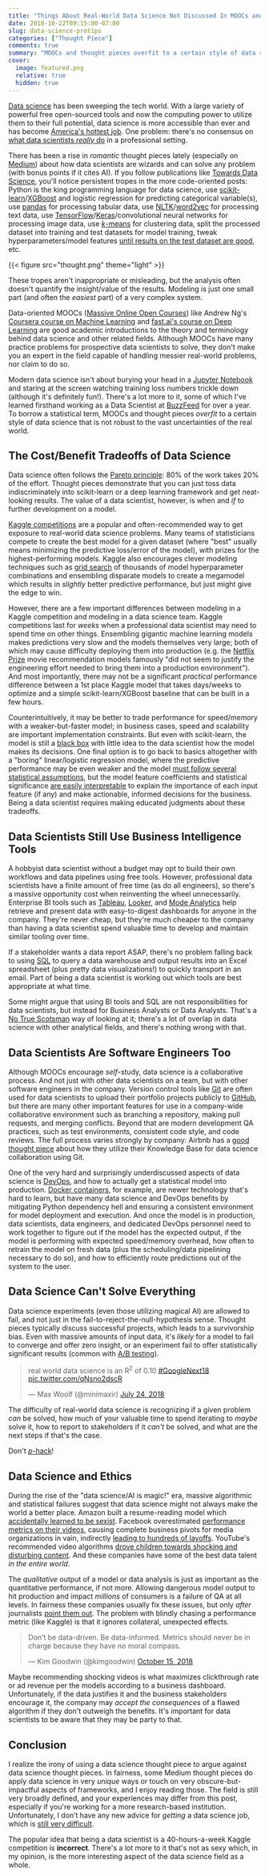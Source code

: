```yaml
---
title: "Things About Real-World Data Science Not Discussed In MOOCs and Thought Pieces"
date: 2018-10-22T09:15:00-07:00
slug: data-science-protips
categories: ["Thought Piece"]
comments: true
summary: "MOOCs and thought pieces overfit to a certain style of data science that is not robust to the vast uncertainties of the real world."
cover:
  image: featured.png
  relative: true
  hidden: true
---
```


[Data science](https://en.wikipedia.org/wiki/Data_science) has been sweeping the tech world. With a large variety of powerful free open-sourced tools and now the computing power to utilize them to their full potential, data science is more accessible than ever and has become [America's hottest job](https://www.bloomberg.com/news/articles/2018-05-18/-sexiest-job-ignites-talent-wars-as-demand-for-data-geeks-soars). One problem: there's no consensus on [what data scientists _really_ do](https://hbr.org/2018/08/what-data-scientists-really-do-according-to-35-data-scientists) in a professional setting.

There has been a rise in _romantic_ thought pieces lately (especially on [Medium](https://medium.com)) about how data scientists are wizards and can solve any problem (with bonus points if it cites AI). If you follow publications like [Towards Data Science](https://towardsdatascience.com), you'll notice persistent tropes in the more code-oriented posts: Python is the king programming language for data science, use [scikit-learn](http://scikit-learn.org/stable/)/[XGBoost](https://xgboost.readthedocs.io/en/latest/) and logistic regression for predicting categorical variable(s), use [pandas](https://pandas.pydata.org) for processing tabular data, use [NLTK](https://www.nltk.org)/[word2vec](https://en.wikipedia.org/wiki/Word2vec) for processing text data, use [TensorFlow](https://www.tensorflow.org)/[Keras](https://keras.io)/convolutional neural networks for processing image data, use [_k_-means](https://en.wikipedia.org/wiki/K-means_clustering) for clustering data, split the processed dataset into training and test datasets for model training, tweak hyperparameters/model features [until results on the test dataset are good](https://xkcd.com/1838/), etc.

{{< figure src="thought.png" theme="light" >}}

These tropes aren't inappropriate or misleading, but the analysis often doesn't quantify the insight/value of the results. Modeling is just one small part (and often the _easiest_ part) of a very complex system.

Data-oriented MOOCs ([Massive Online Open Courses](https://en.wikipedia.org/wiki/Massive_open_online_course)) like Andrew Ng's [Coursera course on Machine Learning](https://www.coursera.org/learn/machine-learning) and [fast.ai's course on Deep Learning](http://course.fast.ai) are good academic introductions to the theory and terminology behind data science and other related fields. Although MOOCs have many practice problems for prospective data scientists to solve, they don't make you an expert in the field capable of handling messier real-world problems, nor claim to do so.

Modern data science isn't about burying your head in a [Jupyter Notebook](http://jupyter.org) and staring at the screen watching training loss numbers trickle down (although it's definitely fun!). There's a lot more to it, some of which I've learned firsthand working as a Data Scientist at [BuzzFeed](https://www.buzzfeed.com) for over a year. To borrow a statistical term, MOOCs and thought pieces _overfit_ to a certain style of data science that is not robust to the vast uncertainties of the real world.

## The Cost/Benefit Tradeoffs of Data Science

Data science often follows the [Pareto principle](https://en.wikipedia.org/wiki/Pareto_principle): 80% of the work takes 20% of the effort. Thought pieces demonstrate that you can just toss data indiscriminately into scikit-learn or a deep learning framework and get neat-looking results. The value of a data scientist, however, is when and _if_ to further development on a model.

[Kaggle competitions](https://www.kaggle.com/competitions) are a popular and often-recommended way to get exposure to real-world data science problems. Many teams of statisticians compete to create the best model for a given dataset (where "best" usually means minimizing the predictive loss/error of the model), with prizes for the highest-performing models. Kaggle also encourages clever modeling techniques such as [grid search](http://scikit-learn.org/stable/modules/grid_search.html) of thousands of model hyperparameter combinations and ensembling disparate models to create a megamodel which results in _slightly_ better predictive performance, but just might give the edge to win.

However, there are a few important differences between modeling in a Kaggle competition and modeling in a data science team. Kaggle competitions last for _weeks_ when a professional data scientist may need to spend time on other things. Ensembling gigantic machine learning models makes predictions very slow and the models themselves very large; both of which may cause difficulty deploying them into production (e.g. the [Netflix Prize](https://www.wired.com/2012/04/netflix-prize-costs/) movie recommendation models famously "did not seem to justify the engineering effort needed to bring them into a production environment"). And most importantly, there may not be a significant _practical_ performance difference between a 1st place Kaggle model that takes days/weeks to optimize and a simple scikit-learn/XGBoost baseline that can be built in a few hours.

Counterintuitively, it may be better to trade performance for speed/memory with a weaker-but-faster model; in business cases, speed and scalability are important implementation constraints. But even with scikit-learn, the model is still a [black box](https://en.wikipedia.org/wiki/Black_box) with little idea to the data scientist how the model makes its decisions. One final option is to go back to basics altogether with a "boring" linear/logistic regression model, where the predictive performance may be even weaker and the model [must follow several statistical assumptions](http://statisticsbyjim.com/regression/ols-linear-regression-assumptions/), but the model feature coefficients and statistical significance [are easily interpretable](http://blog.minitab.com/blog/adventures-in-statistics-2/how-to-interpret-regression-analysis-results-p-values-and-coefficients) to explain the importance of each input feature (if any) and make actionable, informed decisions for the business. Being a data scientist requires making educated judgments about these tradeoffs.

## Data Scientists Still Use Business Intelligence Tools

A hobbyist data scientist without a budget may opt to build their own workflows and data pipelines using free tools. However, professional data scientists have a finite amount of free time (as do all engineers), so there's a massive opportunity cost when reinventing the wheel unnecessarily. Enterprise BI tools such as [Tableau](https://www.tableau.com), [Looker](https://looker.com), and [Mode Analytics](https://modeanalytics.com) help retrieve and present data with easy-to-digest dashboards for anyone in the company. They're never cheap, but they're much cheaper to the company than having a data scientist spend valuable time to develop and maintain similar tooling over time.

If a stakeholder wants a data report ASAP, there's no problem falling back to using [SQL](https://en.wikipedia.org/wiki/SQL) to query a data warehouse and output results into an Excel spreadsheet (plus pretty data visualizations!) to quickly transport in an email. Part of being a data scientist is working out which tools are best appropriate at what time.

Some might argue that using BI tools and SQL are not responsibilities for data scientists, but instead for Business Analysts or Data Analysts. That's a [No True Scotsman](https://en.wikipedia.org/wiki/No_true_Scotsman) way of looking at it; there's a lot of overlap in data science with other analytical fields, and there's nothing wrong with that.

## Data Scientists Are Software Engineers Too

Although MOOCs encourage _self_-study, data science is a collaborative process. And not just with other data scientists on a team, but with other software engineers in the company. Version control tools like [Git](https://git-scm.com) are often used for data scientists to upload their portfolio projects publicly to [GitHub](https://github.com), but there are many other important features for use in a company-wide collaborative environment such as branching a repository, making pull requests, and merging conflicts. Beyond that are modern development QA practices, such as test environments, consistent code style, and code reviews. The full process varies strongly by company: Airbnb has a [good thought piece](https://medium.com/airbnb-engineering/scaling-knowledge-at-airbnb-875d73eff091) about how they utilize their Knowledge Base for data science collaboration using Git.

One of the very hard and surprisingly underdiscussed aspects of data science is [DevOps](https://en.wikipedia.org/wiki/DevOps), and how to actually get a statistical model into production. [Docker containers](https://www.docker.com/resources/what-container), for example, are newer technology that's hard to learn, but have many data science and DevOps benefits by mitigating Python dependency hell and ensuring a consistent environment for model deployment and execution. And once the model is in production, data scientists, data engineers, and dedicated DevOps personnel need to work together to figure out if the model has the expected output, if the model is performing with expected speed/memory overhead, how often to retrain the model on fresh data (plus the scheduling/data pipelining necessary to do so), and how to efficiently route predictions out of the system to the user.

## Data Science Can't Solve Everything

Data science experiments (even those utilizing magical AI) are allowed to fail, and not just in the fail-to-reject-the-null-hypothesis sense. Thought pieces typically discuss successful projects, which leads to a survivorship bias. Even with massive amounts of input data, it's _likely_ for a model to fail to converge and offer zero insight, or an experiment fail to offer statistically significant results (common with [A/B testing](https://vwo.com/ab-testing/)).

<span><blockquote class="twitter-tweet" data-lang="en"><p lang="en" dir="ltr">real world data science is an R<sup>2</sup> of 0.10 <a href="https://twitter.com/hashtag/GoogleNext18?src=hash&amp;ref_src=twsrc%5Etfw">#GoogleNext18</a> <a href="https://t.co/qNsno2dscR">pic.twitter.com/qNsno2dscR</a></p>&mdash; Max Woolf (@minimaxir) <a href="https://twitter.com/minimaxir/status/1021885939361042432?ref_src=twsrc%5Etfw">July 24, 2018</a></blockquote> <script async src="https://platform.twitter.com/widgets.js" charset="utf-8"></script>
</span>

The difficulty of real-world data science is recognizing if a given problem _can_ be solved, how much of your valuable time to spend iterating to _maybe_ solve it, how to report to stakeholders if it _can't_ be solved, and what are the next steps if that's the case.

Don't [_p_-hack](https://www.buzzfeednews.com/article/stephaniemlee/brian-wansink-cornell-p-hacking)!

## Data Science and Ethics

During the rise of the "data science/AI is magic!" era, massive algorithmic and statistical failures suggest that data science might not always make the world a better place. Amazon built a resume-reading model which [accidentally learned to be sexist](https://www.reuters.com/article/us-amazon-com-jobs-automation-insight/amazon-scraps-secret-ai-recruiting-tool-that-showed-bias-against-women-idUSKCN1MK08G). Facebook overestimated [performance metrics on their videos](https://www.theverge.com/2018/10/17/17989712/facebook-inaccurate-video-metrics-inflation-lawsuit), causing complete business pivots for media organizations in vain, indirectly [leading to hundreds of layoffs](https://www.theatlantic.com/technology/archive/2018/10/facebook-driven-video-push-may-have-cost-483-journalists-their-jobs/573403/). YouTube's recommended video algorithms [drove children towards shocking and disturbing content](https://medium.com/@jamesbridle/something-is-wrong-on-the-internet-c39c471271d2). And these companies have some of the best data talent _in the entire world_.

The _qualitative_ output of a model or data analysis is just as important as the quantitative performance, if not more. Allowing dangerous model output to hit production and impact _millions_ of consumers is a failure of QA at all levels. In fairness these companies usually fix these issues, but only _after_ journalists [point them out](https://www.nytimes.com/2018/10/19/opinion/facebook-twitter-journalism-misinformation.html). The problem with blindly chasing a performance metric (like Kaggle) is that it ignores collateral, unexpected effects.

<span><blockquote class="twitter-tweet" data-lang="en"><p lang="en" dir="ltr">Don’t be data-driven. Be data-informed. Metrics should never be in charge because they have no moral compass.</p>&mdash; Kim Goodwin (@kimgoodwin) <a href="https://twitter.com/kimgoodwin/status/1051849805280948224?ref_src=twsrc%5Etfw">October 15, 2018</a></blockquote> <script async src="https://platform.twitter.com/widgets.js" charset="utf-8"></script> </span>

Maybe recommending shocking videos is what maximizes clickthrough rate or ad revenue per the models according to a business dashboard. Unfortunately, if the data justifies it and the business stakeholders encourage it, the company may _accept the consequences_ of a flawed algorithm if they don't outweigh the benefits. It's important for data scientists to be aware that they may be party to that.

## Conclusion

I realize the irony of using a data science thought piece to argue against data science thought pieces. In fairness, some Medium thought pieces do apply data science in very _unique_ ways or touch on very obscure-but-impactful aspects of frameworks, and I enjoy reading those. The field is still very broadly defined, and your experiences may differ from this post, especially if you're working for a more research-based institution. Unfortunately, I don’t have any new advice for _getting_ a data science job, which is [still very difficult](https://twitter.com/minimaxir/status/951117788835278848).

The popular idea that being a data scientist is a 40-hours-a-week Kaggle competition is **incorrect**. There's a lot more to it that's not as sexy which, in my opinion, is the more interesting aspect of the data science field as a whole.
